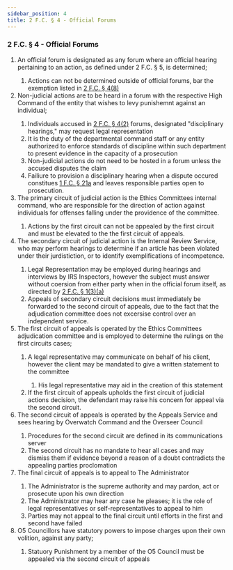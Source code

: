 ```yaml
---
sidebar_position: 4
title: 2 F.C. § 4 - Official Forums
---
```


<h3 id="FC2.4">2 F.C. § 4 - Official Forums</h3>
<ol>
	<li>An official forum is designated as any forum where an official hearing pertaining to an action, as defined under 2 F.C. § 5, is determined;</li>
	<ol style={{'list-style' : 'lower-alpha'}}>
		<li>Actions can not be determined outside of official forums, bar the exemption listed in <a href="#FC2.4">2 F.C. § 4(8)</a></li>
	</ol>
	<li>Non-judicial actions are to be heard in a forum with the respective High Command of the entity that wishes to levy punishemnt against an individual;</li>
	<ol style={{'list-style' : 'lower-alpha'}}>
		<li>Individuals accused in <a href="#FC2.4">2 F.C. § 4(2)</a> forums, designated "disciplinary hearings," may request legal representation</li>
		<li>It is the duty of the departmental command staff or any entity authorized to enforce standards of discipline within such department to present evidence in the capacity of a prosecution</li>
		<li>Non-judicial actions do not need to be hosted in a forum unless the accused disputes the claim</li>
		<li>Failiure to provision a disciplinary hearing when a dispute occured constitues <a href="https://legislation.scpfofficial.com/foundation_code/penal_code/criminal_articles/article_twentyone">1 F.C. § 21a</a> and leaves responsible parties open to prosecution.</li>
	</ol>
	<li>The primary circuit of judicial action is the Ethics Committees internal command, who are responsible for the direction of action against individuals for offenses falling under the providence of the committee.</li>
	<ol style={{'list-style' : 'lower-alpha'}}>
		<li>Actions by the first circuit can not be appealed by the first circuit and must be elevated to the the first circuit of appeals.</li>
	</ol>
	<li>The secondary circuit of judicial action is the Internal Review Service, who may perform hearings to determine if an article has been violated under their jurdistiction, or to identify exemplifications of incompetence.</li>
	<ol style={{'list-style' : 'lower-alpha'}}>
		<li>Legal Representation may be employed during hearings and interviews by IRS Inspectors, however the subject must answer without coersion from either party when in the official forum itself, as directed by <a href="https://legislation.scpfofficial.com/traffic_articles">2 F.C. § 1(3)(a)</a></li>
		<li>Appeals of secondary circuit decisions must immediately be forwarded to the second circuit of appeals, due to the fact that the adjudication committee does not excersise control over an independent service.</li>
	</ol>
	<li>The first circuit of appeals is operated by the Ethics Committees adjudication committee and is employed to determine the rulings on the first circuits cases;</li>
	<ol style={{'list-style' : 'lower-alpha'}}>
		<li>A legal representative may communicate on behalf of his client, however the client may be mandated to give a written statement to the committee</li>
		<ol style={{'list-style' : 'lower-roman'}}>
			<li>His legal representative may aid in the creation of this statement</li>
		</ol>
		<li>If the first circuit of appeals upholds the first circuit of judicial actions decision, the defendant may raise his concern for appeal via the second circuit.</li>
	</ol>
	<li>The second circuit of appeals is operated by the Appeals Service and sees hearing by Overwatch Command and the Overseer Council</li>
	<ol style={{'list-style' : 'lower-alpha'}}>
		<li>Procedures for the second circuit are defined in its communications server</li>
		<li>The second circuit has no mandate to hear all cases and may dismiss them if evidence beyond a reason of a doubt contradicts the appealing parties proclomation</li>
	</ol>
	<li>The final circuit of appeals is to appeal to The Administrator</li>
	<ol style={{'list-style' : 'lower-alpha'}}>
		<li>The Administrator is the supreme authority and may pardon, act or prosecute upon his own direction</li>
		<li>The Administrator may hear any case he pleases; it is the role of legal representatives or self-representatives to appeal to him</li>
		<li>Parties may not appeal to the final circuit until efforts in the first and second have failed</li>
	</ol>
	<li>O5 Councillors have statutory powers to impose charges upon their own volition, against any party;</li>
	<ol style={{'list-style' : 'lower-alpha'}}>
		<li>Statuory Punishment by a member of the O5 Council must be appealed via the second circuit of appeals</li>
	</ol>
</ol>
